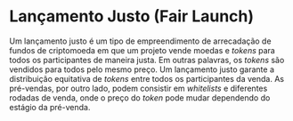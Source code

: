 # Lançamento Justo (Fair Launch)

Um lançamento justo é um tipo de empreendimento de arrecadação de fundos de criptomoeda em que um projeto vende moedas e _tokens_ para todos os participantes de maneira justa. Em outras palavras, os _tokens_ são vendidos para todos pelo mesmo preço. Um lançamento justo garante a distribuição equitativa de _tokens_ entre todos os participantes da venda. As pré-vendas, por outro lado, podem consistir em _whitelists_ e diferentes rodadas de venda, onde o preço do _token_ pode mudar dependendo do estágio da pré-venda.
